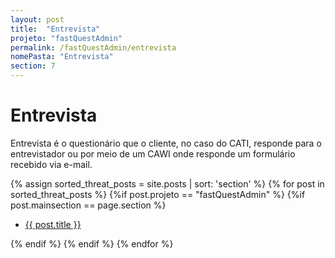 ```yaml
---
layout: post
title:  "Entrevista"
projeto: "fastQuestAdmin"
permalink: /fastQuestAdmin/entrevista
nomePasta: "Entrevista"
section: 7
---
```

# Entrevista

Entrevista é o questionário que o cliente, no caso do CATI, responde para o entrevistador ou por meio de um CAWI onde responde um formulário recebido via e-mail.

<div>    
    {% assign sorted_threat_posts = site.posts | sort: 'section' %}  
    {% for post in sorted_threat_posts %}
        {%if post.projeto == "fastQuestAdmin" %}
            {%if post.mainsection == page.section %}  
            <ul  class="4u 6u$(small)">
                <li>
                    <a href="{{ site.baseurl}}{{ post.url}}">{{ post.title }}</a>  
                </li>
            </ul>
            {% endif %}
        {% endif %}
    {% endfor %}    
</div>           